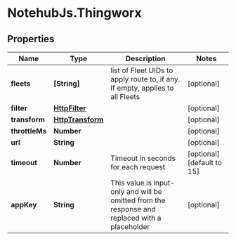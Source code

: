 # NotehubJs.Thingworx

## Properties

Name | Type | Description | Notes
------------ | ------------- | ------------- | -------------
**fleets** | **[String]** | list of Fleet UIDs to apply route to, if any.  If empty, applies to all Fleets | [optional] 
**filter** | [**HttpFilter**](HttpFilter.md) |  | [optional] 
**transform** | [**HttpTransform**](HttpTransform.md) |  | [optional] 
**throttleMs** | **Number** |  | [optional] 
**url** | **String** |  | [optional] 
**timeout** | **Number** | Timeout in seconds for each request | [optional] [default to 15]
**appKey** | **String** | This value is input-only and will be omitted from the response and replaced with a placeholder | [optional] 


